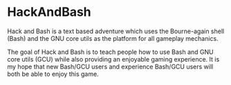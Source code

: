 # HackAndBash
Hack and Bash is a text based adventure which uses the Bourne-again shell (Bash) and the GNU core utils as the platform for all gameplay mechanics.

The goal of Hack and Bash is to teach people how to use Bash and GNU core utils (GCU) while also providing an enjoyable gaming experience. It is my hope that new Bash/GCU users and experience Bash/GCU users will both be able to enjoy this game.
